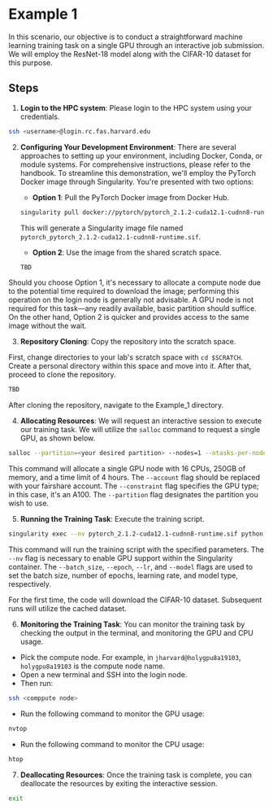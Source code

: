 # Example 1

In this scenario, our objective is to conduct a straightforward machine learning training task on a single GPU through an interactive job submission. We will employ the ResNet-18 model along with the CIFAR-10 dataset for this purpose.


## Steps

1. **Login to the HPC system**: Please login to the HPC system using your credentials.

```bash
ssh <username>@login.rc.fas.harvard.edu
```

2. **Configuring Your Development Environment**: There are several approaches to setting up your environment, including Docker, Conda, or module systems. For comprehensive instructions, please refer to the handbook. To streamline this demonstration, we'll employ the PyTorch Docker image through Singularity. You're presented with two options:

    - **Option 1**: Pull the PyTorch Docker image from Docker Hub.

    ```bash
    singularity pull docker://pytorch/pytorch_2.1.2-cuda12.1-cudnn8-runtime
    ```
    This will generate a Singularity image file named `pytorch_pytorch_2.1.2-cuda12.1-cudnn8-runtime.sif`.

    - **Option 2**: Use the image from the shared scratch space.

    ```bash
    TBD
    ```
Should you choose Option 1, it's necessary to allocate a compute node due to the potential time required to download the image; performing this operation on the login node is generally not advisable. A GPU node is not required for this task—any readily available, basic partition should suffice. On the other hand, Option 2 is quicker and provides access to the same image without the wait.

3. **Repository Cloning**: Copy the repository into the scratch space.

First, change directories to your lab's scratch space with `cd $SCRATCH`. Create a personal directory within this space and move into it. After that, proceed to clone the repository.

```bash
TBD
```
After cloning the repository, navigate to the Example_1 directory.

4. **Allocating Resources**: We will request an interactive session to execute our training task. We will utilize the `salloc` command to request a single GPU, as shown below.

```bash 
salloc --partition=<your desired partition> --nodes=1 --ntasks-per-node=1 --cpus-per-task=16 --gres=gpu:1 --mem=250G --time=4:00:00  --account=<your fairshare account> --constraint=a100
```

This command will allocate a single GPU node with 16 CPUs, 250GB of memory, and a time limit of 4 hours. The `--account` flag should be replaced with your fairshare account. The `--constraint` flag specifies the GPU type; in this case, it's an A100. The `--partition` flag designates the partition you wish to use.

5. **Running the Training Task**: Execute the training script.

```bash
singularity exec --nv pytorch_2.1.2-cuda12.1-cudnn8-runtime.sif python train_cifer10_resnet.py --batch_size 128 --epoch 50 --lr 0.01 --model resnet18
```

This command will run the training script with the specified parameters. The `--nv` flag is necessary to enable GPU support within the Singularity container. The `--batch_size`, `--epoch`, `--lr`, and `--model` flags are used to set the batch size, number of epochs, learning rate, and model type, respectively.

For the first time, the code will download the CIFAR-10 dataset. Subsequent runs will utilize the cached dataset.

6. **Monitoring the Training Task**: You can monitor the training task by checking the output in the terminal, and monitoring the GPU and CPU usage. 

- Pick the compute node. For example, in `jharvard@holygpu8a19103`, `holygpu8a19103` is the compute node name.
- Open a new terminal and SSH into the login node.
- Then run:

```bash
ssh <comppute node>
```
- Run the following command to monitor the GPU usage:

```bash
nvtop
```

- Run the following command to monitor the CPU usage:

```bash
htop
```

7. **Deallocating Resources**: Once the training task is complete, you can deallocate the resources by exiting the interactive session.

```bash
exit
```